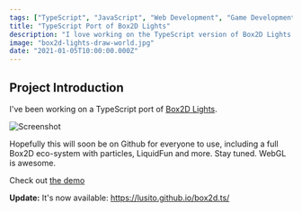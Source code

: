 ```yaml
---
tags: ["TypeScript", "JavaScript", "Web Development", "Game Development", "Box2D", "Box2D Lights", "WebGL", "Projects"]
title: "TypeScript Port of Box2D Lights"
description: "I love working on the TypeScript version of Box2D Lights."
image: "box2d-lights-draw-world.jpg"
date: "2021-01-05T10:00:00.000Z"
---
```


## Project Introduction

I've been working on a TypeScript port of [Box2D Lights](https://github.com/libgdx/box2dlights).

![Screenshot](/assets/box2d-lights-draw-world.jpg)

Hopefully this will soon be on Github for everyone to use, including a full Box2D eco-system with particles, LiquidFun and more. Stay tuned. WebGL is awesome.

Check out [the demo](https://lusito.github.io/box2d.ts/testbed/#/Lights#Draw_World)

**Update:** It's now available: https://lusito.github.io/box2d.ts/
